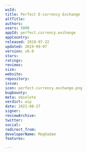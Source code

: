 ```yaml
---
wsId: 
title: Perfect E-currency Exchange
altTitle: 
authors: 
users: 5000
appId: perfect.currency.exchange
appCountry: 
released: 2019-07-22
updated: 2019-09-07
version: v8.0
stars: 
ratings: 
reviews: 
size: 
website: 
repository: 
issue: 
icon: perfect.currency.exchange.png
bugbounty: 
meta: obsolete
verdict: wip
date: 2021-08-27
signer: 
reviewArchive: 
twitter: 
social: 
redirect_from: 
developerName: Moghadam
features: 

---
```


